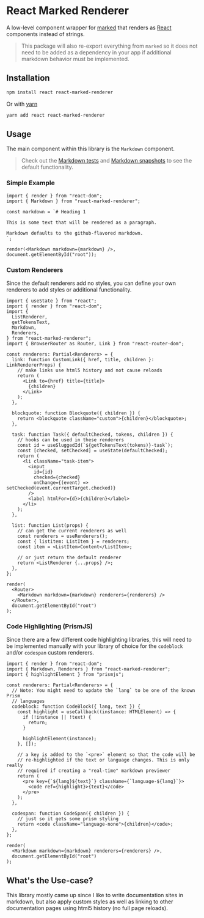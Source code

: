# React Marked Renderer

A low-level component wrapper for [marked](https://github.com/markedjs/marked)
that renders as [React](https://reactjs.org) components instead of strings.

> This package will also re-export everything from `marked` so it does not need
> to be added as a dependency in your app if additional markdown behavior must
> be implemented.

## Installation

```sh
npm install react react-marked-renderer
```

Or with [yarn](https://yarnpkg.com)

```sh
yarn add react react-marked-renderer
```

## Usage

The main component within this library is the `Markdown` component.

> Check out the [Markdown tests](./src/__tests__/Markdown.tsx) and
> [Markdown snapshots](./src/__tests__/__snapshots__/Markdown.tsx.snap) to see
> the default functionality.

### Simple Example

```tsx
import { render } from "react-dom";
import { Markdown } from "react-marked-renderer";

const markdown = `# Heading 1

This is some text that will be rendered as a paragraph.

Markdown defaults to the github-flavored markdown.
`;

render(<Markdown markdown={markdown} />, document.getElementById("root"));
```

### Custom Renderers

Since the default renderers add no styles, you can define your own renderers to
add styles or additional functionality.

```tsx
import { useState } from "react";
import { render } from "react-dom";
import {
  ListRenderer,
  getTokensText,
  Markdown,
  Renderers,
} from "react-marked-renderer";
import { BrowserRouter as Router, Link } from "react-router-dom";

const renderers: Partial<Renderers> = {
  link: function CustomLink({ href, title, children }: LinkRendererProps) {
    // make links use html5 history and not cause reloads
    return (
      <Link to={href} title={title}>
        {children}
      </Link>
    );
  },

  blockquote: function Blockquote({ children }) {
    return <blockquote className="custom">{children}</blockquote>;
  },

  task: function Task({ defaultChecked, tokens, children }) {
    // hooks can be used in these renderers
    const id = useSluggedId(`${getTokensText(tokens)}-task`);
    const [checked, setChecked] = useState(defaultChecked);
    return (
      <li className="task-item">
        <input
          id={id}
          checked={checked}
          onChange={(event) => setChecked(event.currentTarget.checked)}
        />
        <label htmlFor={d}>{children}</label>
      </li>
    );
  },

  list: function List(props) {
    // can get the current renderers as well
    const renderers = useRenderers();
    const { listitem: ListItem } = renderers;
    const item = <ListItem>Content</ListItem>;

    // or just return the default renderer
    return <ListRenderer {...props} />;
  },
};

render(
  <Router>
    <Markdown markdown={markdown} renderers={renderers} />
  </Router>,
  document.getElementById("root")
);
```

### Code Highlighting (PrismJS)

Since there are a few different code highlighting libraries, this will need to
be implemented manually with your library of choice for the `codeblock` and/or
`codespan` custom renderers.

```tsx
import { render } from "react-dom";
import { Markdown, Renderers } from "react-marked-renderer";
import { highlightElement } from "prismjs";

const renderers: Partial<Renderers> = {
  // Note: You might need to update the `lang` to be one of the known Prism
  // languages
  codeblock: function CodeBlock({ lang, text }) {
    const highlight = useCallback((instance: HTMLElement) => {
      if (!instance || !text) {
        return;
      }

      highlightElement(instance);
    }, []);

    // a key is added to the `<pre>` element so that the code will be
    // re-highlighted if the text or language changes. This is only really
    // required if creating a "real-time" markdown previewer
    return (
      <pre key={`${lang}${text}`} className={`language-${lang}`}>
        <code ref={highlight}>{text}</code>
      </pre>
    );
  },

  codespan: function CodeSpan({ children }) {
    // just so it gets some prism styling
    return <code className="language-none">{children}</code>;
  },
};

render(
  <Markdown markdown={markdown} renderers={renderers} />,
  document.getElementById("root")
);
```

## What's the Use-case?

This library mostly came up since I like to write documentation sites in
markdown, but also apply custom styles as well as linking to other documentation
pages using html5 history (no full page reloads).
